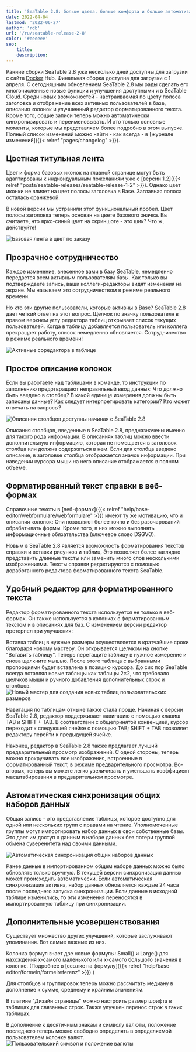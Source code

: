 ```yaml
---
title: 'SeaTable 2.8: больше цвета, больше комфорта и больше автоматизации - SeaTable'
date: 2022-04-04
lastmod: '2022-06-27'
author: 'rdb'
url: '/ru/seatable-release-2-8'
color: '#eeeeee'
seo:
    title:
    description:
---
```


Ранние сборки SeaTable 2.8 уже несколько дней доступны для загрузки с сайта [Docker](https://hub.docker.com/r/seatable/seatable-enterprise/tags) Hub. Финальная сборка доступна для загрузки с 1 апреля. С сегодняшним обновлением SeaTable 2.8 мы рады сделать его многочисленные новые функции и улучшения доступными и в SeaTable Cloud. Среди новых возможностей - настраиваемая по цвету полоса заголовка и отображение всех активных пользователей в базе, описания колонок и улучшенный редактор форматированного текста. Кроме того, общие записи теперь можно автоматически синхронизировать и переименовывать. И это только основные моменты, которые мы представляем более подробно в этом выпуске. Полный список изменений можно найти - как всегда - в [журнале изменений]({{< relref "pages/changelog" >}}).

## Цветная титульная лента

Цвет и форма базовых иконок на главной странице могут быть адаптированы к индивидуальным пожеланиям уже с [версии 1.2]({{< relref "posts/seatable-releases/seatable-release-1-2" >}}). Однако цвет иконки не влияет на цвет полосы заголовка в Base. Заглавная полоса осталась оранжевой.

В новой версии мы устранили этот функциональный пробел. Цвет полосы заголовка теперь основан на цвете базового значка. Вы считаете, что ярко-синий цвет на скриншоте - это шик? Что ж, действуйте!

![Базовая лента в цвет по заказу](Colorful_ribbon.png)

## Прозрачное сотрудничество

Каждое изменение, внесенное вами в базу SeaTable, немедленно передается всем активным пользователям базы. Как только вы подтверждаете запись, ваши коллеги-редакторы видят изменения на экране. Мы называем это сотрудничеством в режиме реального времени.

Но кто эти другие пользователи, которые активны в Base? SeaTable 2.8 дает четкий ответ на этот вопрос. Щелчок по значку пользователя в правом верхнем углу редактора таблиц открывает список текущих пользователей. Когда в таблицу добавляется пользователь или коллега прекращает работу, список немедленно обновляется. Сотрудничество в режиме реального времени!

![Активные соредактора в таблице](Active_editors.png)

## Простое описание колонок

Если вы работаете над таблицами в команде, то инструкции по заполнению предотвращают неправильный ввод данных: Что должно быть введено в столбец? В какой единице измерения должны быть записаны данные? Как следует интерпретировать категории? Кто может отвечать на запросы?

![Описания столбцов доступны начиная с SeaTable 2.8](Column_descriptions.png)

Описания столбцов, введенные в SeaTable 2.8, предназначены именно для такого рода информации. В описаниях таблиц можно ввести дополнительную информацию, которая не помещается в заголовок столбца или должна содержаться в нем. Если для столбца введено описание, в заголовке столбца отображается значок информации. При наведении курсора мыши на него описание отображается в полном объеме.

## Форматированный текст справки в веб-формах

Справочные тексты в [веб-формах]({{< relref "help/base-editor/webformulare/webformulare" >}}) имеют ту же мотивацию, что и описания колонок: Они позволяют более точно и без разочарований обрабатывать формы. Кроме того, в них можно выполнять информационные обязательства (ключевое слово DSGVO).

Новым в SeaTable 2.8 является возможность форматирования текстов справки и вставки рисунков и таблиц. Это позволяет более наглядно представить длинные тексты или заменить много слов несколькими изображениями. Тексты справки редактируются с помощью доработанного редактора форматированного текста SeaTable.

## Удобный редактор для форматированного текста

Редактор форматированного текста используется не только в веб-формах. Он также используется в колонках с форматированным текстом и в описаниях для баз. С изменением версии редактор претерпел три улучшения:

Вставка таблиц в нужные размеры осуществляется в кратчайшие сроки благодаря новому мастеру. Он открывается щелчком на кнопке "Вставить таблицу". Теперь перетащите таблицу в нужное измерение и снова щелкните мышью. После этого таблица с выбранными пропорциями будет вставлена в позицию курсора. До сих пор SeaTable всегда вставлял новые таблицы как таблицы 2×2, что требовало щелчков мыши и ручного добавления дополнительных строк и столбцов.  
![Новый мастер для создания новых таблиц пользовательских размеров](New_table_wizard.png)

Навигация по таблицам отныне также стала проще. Начиная с версии SeaTable 2.8, редактор поддерживает навигацию с помощью клавиш TAB и SHIFT + TAB. В соответствии с общепринятой конвенцией, курсор переходит к следующей ячейке с помощью TAB; SHIFT + TAB позволяет редактору перейти к предыдущей ячейке.

Наконец, редактор в SeaTable 2.8 также предлагает лучший предварительный просмотр изображений. С одной стороны, теперь можно прокручивать все изображения, встроенные в форматированный текст, в режиме предварительного просмотра. Во-вторых, теперь вы можете легко увеличивать и уменьшать коэффициент масштабирования в предварительном просмотре.

## Автоматическая синхронизация общих наборов данных

Общая запись - это представление таблицы, которое доступно для одной или нескольких групп с правами на чтение. Уполномоченные группы могут импортировать набор данных в свои собственные базы. Это дает им доступ к данным в наборе данных без потери группой обмена суверенитета над своими данными.

![Автоматическая синхронизация общих наборов данных](Automatic_sync.png)

Ранее данные в импортированном общем наборе данных можно было обновлять только вручную. В текущей версии синхронизация данных может происходить автоматически. Если автоматическая синхронизация активна, набор данных обновляется каждые 24 часа после последнего запуска синхронизации. Если данные в исходной таблице изменились, то эти изменения переносятся в импортированную таблицу при синхронизации.

## Дополнительные усовершенствования

Существует множество других улучшений, которые заслуживают упоминания. Вот самые важные из них.

Колонка формул знает две новые формулы: Small() и Large() для нахождения x-самого маленького или x-самого большого значения в колонке. (Подробнее в [ссылке на формулу]({{< relref "help/base-editor/formeln/formelreferenz" >}}).)

Для столбцов и группировок теперь можно рассчитать медиану в дополнение к сумме, среднему и крайним значениям.

В плагине "Дизайн страницы" можно настроить размер шрифта в таблицах для связанных строк. Также улучшен перенос строк в таких таблицах.

В дополнение к десятичным знакам и символу валюты, положение последнего теперь можно свободно определять в определяемой пользователем колонке валют.  
![Пользовательский символ и положение валюты](Custom_currency_symbol.png)
